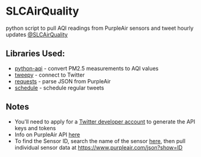 # SLCAirQuality
python script to pull AQI readings from PurpleAir sensors and tweet hourly updates [@SLCAirQuality](https://twitter.com/slcairquality)

## Libraries Used:
* [python-aqi](https://pypi.org/project/python-aqi/) - convert PM2.5 measurements to AQI values
* [tweepy](https://github.com/tweepy/tweepy) - connect to Twitter
* [requests](https://pypi.org/project/requests/) - parse JSON from PurpleAir
* [schedule](https://pypi.org/project/schedule/) - schedule regular tweets

## Notes
* You'll need to apply for a [Twitter developer account](https://developer.twitter.com/en/apply-for-access.html) to generate the API keys and tokens 
* Info on PurpleAir API [here](https://github.com/bomeara/purpleairpy/blob/master/api.md)
* To find the Sensor ID, search the name of the sensor [here](https://www.purpleair.com/json), then pull individual sensor data at https://www.purpleair.com/json?show=ID
